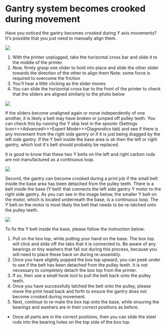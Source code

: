 # Gantry system becomes crooked during movement



Have you noticed the gantry becomes crooked during Y axis movements? It's possible that you just need to manually align them.

![](https://printm3d.com/solutions/assets/img_559d7d20050e0.png)

1. With the printer unplugged, take the horizontal cross bar and slide it to the middle of the printer.
2. Now, firmly grasp one slider to hold into place and slide the other slider towards the direction of the other to align them Note: some force is required to overcome the friction
3. You'll hear a little clicking as the slider moves
4. You can slide the horizontal cross bar to the front of the printer to check that the sliders are aligned similarly to the photo below

![](https://printm3d.com/solutions/assets/img_559d7e09895c1.png)

If the sliders become unaligned again or move independently of one another, it is likely a belt may have broken or jumped off pulley teeth. You can check this by running the Y skip test in the spooler \(Settings Icon&gt;&gt;&gt;Advanced&gt;&gt;&gt;Expert Mode&gt;&gt;&gt;Diagnostics tab\) and see if there is any movement from the right side gantry or if it is just being dragged by the left side gantry. If the Y belt inside the base area is ok then the left or right gantry, which lost it's belt should probably be replaced.

It is good to know that these two Y belts on the left and right carbon rods are not manufactured as a continuous loop. 

![](https://printm3d.com/solutions/assets/img_5661baa54b34c.png)

Second, the gantry can become crooked during a print job if the small belt inside the base area has been detached from the pulley teeth. There is a belt inside the base \(Y belt\) that connects the left side gantry Y motor to the right side gantry. As you can see in the image below, the smaller Y belt on the motor, which is located underneath the base, is a continuous loop. The Y belt on the motor is most likely the belt that needs to be re-latched onto the pulley teeth. 

![](https://printm3d.com/solutions/assets/img_5661bb66e078a.png)

To fix the Y belt inside the base, please follow the instruction below:

1. Pull on the box top, while putting your hand on the base. The box top will click and slide off the tabs that it is connected to. Be aware of any bearings or tiny washers that fall out during this process, because you will need to place these back on during re-assembly.
2. Once you have slightly popped the box top upward, you can peek under to see if the belt has been detached from the pulley teeth. It is not necessary to completely detach the box top from the printer. 
3. If so, then use a small hook tool to pull the belt back onto the pulley teeth. 
4. Once you have successfully latched the belt onto the pulley, please move the print head back and forth to ensure the gantry does not become crooked during movement. 
5. Next, continue to re-mate the box top onto the base, while ensuring the bearings and washers are in their correct positions as before. 

* Once all parts are in the correct positions, then you can slide the steel rods into the bearing holes on the top side of the box top. 

